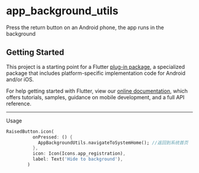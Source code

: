# app_background_utils

Press the return button on an Android phone, the app runs in the background

## Getting Started

This project is a starting point for a Flutter
[plug-in package](https://flutter.dev/developing-packages/),
a specialized package that includes platform-specific implementation code for
Android and/or iOS.

For help getting started with Flutter, view our
[online documentation](https://flutter.dev/docs), which offers tutorials,
samples, guidance on mobile development, and a full API reference.

------

Usage

```dart
RaisedButton.icon(
          onPressed: () {
            AppBackgroundUtils.navigateToSystemHome(); //返回到系统首页
          },
          icon: Icon(Icons.app_registration),
          label: Text('Hide to background'),
        )
```

